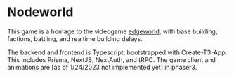 # Nodeworld

This game is a homage to the videogame [edgeworld](https://edgeworld.fandom.com/wiki/Edgeworld_Wiki), with base building, factions, battling, and realtime building delays.

The backend and frontend is Typescript, bootstrapped with Create-T3-App. This includes Prisma, NextJS, NextAuth, and tRPC. The game client and animations are [as of 1/24/2023 not implemented yet] in phaser3. 
